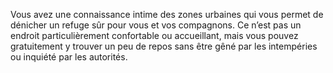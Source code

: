 ﻿---
id: background_destitute_fr.md#aptitude--refuge
name: 'Aptitude : Refuge'
---

Vous avez une connaissance intime des zones urbaines qui vous permet de dénicher un refuge sûr pour vous et vos compagnons. Ce n’est pas un endroit particulièrement confortable ou accueillant, mais vous pouvez gratuitement y trouver un peu de repos sans être gêné par les intempéries ou inquiété par les autorités.

